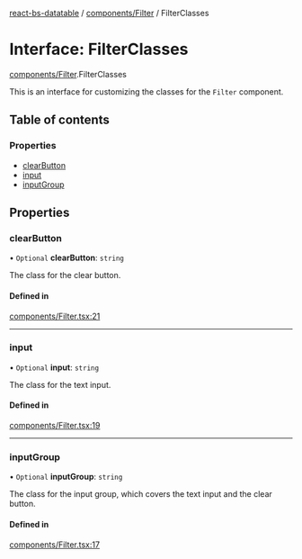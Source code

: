 [react-bs-datatable](../README.md) / [components/Filter](../modules/components_Filter.md) / FilterClasses

# Interface: FilterClasses

[components/Filter](../modules/components_Filter.md).FilterClasses

This is an interface for customizing the classes for
the `Filter` component.

## Table of contents

### Properties

- [clearButton](components_Filter.FilterClasses.md#clearbutton)
- [input](components_Filter.FilterClasses.md#input)
- [inputGroup](components_Filter.FilterClasses.md#inputgroup)

## Properties

### clearButton

• `Optional` **clearButton**: `string`

The class for the clear button.

#### Defined in

[components/Filter.tsx:21](https://github.com/imballinst/react-bs-datatable/blob/master/src/components/Filter.tsx#L21)

___

### input

• `Optional` **input**: `string`

The class for the text input.

#### Defined in

[components/Filter.tsx:19](https://github.com/imballinst/react-bs-datatable/blob/master/src/components/Filter.tsx#L19)

___

### inputGroup

• `Optional` **inputGroup**: `string`

The class for the input group, which covers the
text input and the clear button.

#### Defined in

[components/Filter.tsx:17](https://github.com/imballinst/react-bs-datatable/blob/master/src/components/Filter.tsx#L17)
